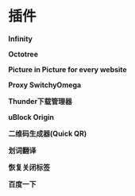 # 插件
**Infinity**

**Octotree**

**Picture in Picture for every website**

**Proxy SwitchyOmega**

**Thunder下载管理器**

**uBlock Origin**

**二维码生成器(Quick QR)**

**划词翻译**

**恢复关闭标签**

**百度一下**